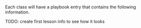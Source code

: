 Each class will have a playbook entry that contains the following information.

TODO: create first lesson info to see how it looks
